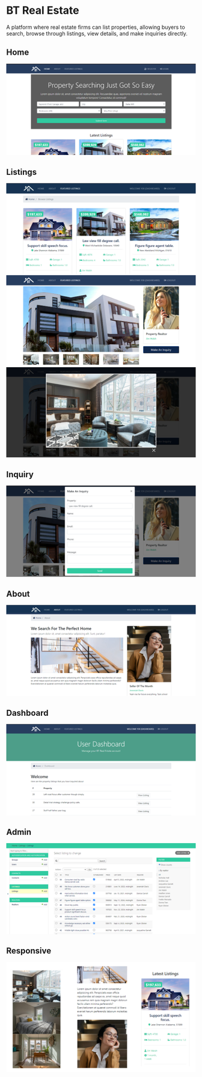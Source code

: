 # BT Real Estate
A platform where real estate firms can list properties, allowing buyers to search, browse through listings, view details, and make inquiries directly.

## Home
<img src="./resources/1. Home.PNG">  

## Listings
<img src="./resources/2. Listings.PNG">  
<img src="./resources/3 Listing.PNG">  
<img src="./resources/4 Listing.PNG">  

## Inquiry
<img src="./resources/6 Inquiry.PNG">  

## About
<img src="./resources/7 About.PNG">  

## Dashboard
<img src="./resources/8 Dashboard.PNG">  

## Admin
<img src="./resources/5 Admin.PNG">  

## Responsive
<img src="./resources/9 Responsive.png">  
